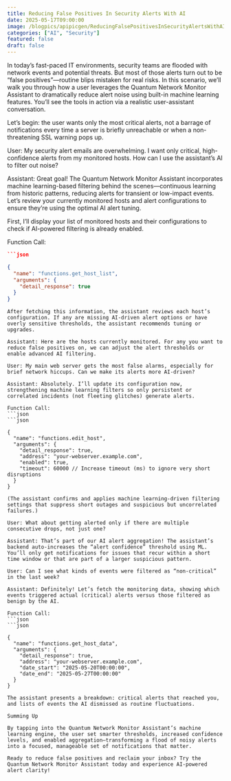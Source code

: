```yaml
---
title: Reducing False Positives In Security Alerts With AI
date: 2025-05-17T09:00:00
image: /blogpics/apipicgen/ReducingFalsePositivesInSecurityAlertsWithAI-FHQFRFXU9R.jpg
categories: ["AI", "Security"]
featured: false
draft: false
---
```

In today’s fast-paced IT environments, security teams are flooded with network events and potential threats. But most of those alerts turn out to be “false positives”—routine blips mistaken for real risks. In this scenario, we’ll walk you through how a user leverages the Quantum Network Monitor Assistant to dramatically reduce alert noise using built-in machine learning features. You’ll see the tools in action via a realistic user-assistant conversation.

Let’s begin: the user wants only the most critical alerts, not a barrage of notifications every time a server is briefly unreachable or when a non-threatening SSL warning pops up.

User: My security alert emails are overwhelming. I want only critical, high-confidence alerts from my monitored hosts. How can I use the assistant’s AI to filter out noise?

Assistant: Great goal! The Quantum Network Monitor Assistant incorporates machine learning-based filtering behind the scenes—continuous learning from historic patterns, reducing alerts for transient or low-impact events. Let’s review your currently monitored hosts and alert configurations to ensure they’re using the optimal AI alert tuning.

First, I’ll display your list of monitored hosts and their configurations to check if AI-powered filtering is already enabled.

Function Call:
```json
```json

{
  "name": "functions.get_host_list",
  "arguments": {
    "detail_response": true
  }
}
```
```
After fetching this information, the assistant reviews each host’s configuration. If any are missing AI-driven alert options or have overly sensitive thresholds, the assistant recommends tuning or upgrades.

Assistant: Here are the hosts currently monitored. For any you want to reduce false positives on, we can adjust the alert thresholds or enable advanced AI filtering.

User: My main web server gets the most false alarms, especially for brief network hiccups. Can we make its alerts more AI-driven?

Assistant: Absolutely. I’ll update its configuration now, strengthening machine learning filters so only persistent or correlated incidents (not fleeting glitches) generate alerts.

Function Call:
```json
```json

{
  "name": "functions.edit_host",
  "arguments": {
    "detail_response": true,
    "address": "your-webserver.example.com",
    "enabled": true,
    "timeout": 60000 // Increase timeout (ms) to ignore very short disruptions
  }
}
```
```
(The assistant confirms and applies machine learning-driven filtering settings that suppress short outages and suspicious but uncorrelated failures.)

User: What about getting alerted only if there are multiple consecutive drops, not just one?

Assistant: That’s part of our AI alert aggregation! The assistant’s backend auto-increases the “alert confidence” threshold using ML. You’ll only get notifications for issues that recur within a short time window or that are part of a larger suspicious pattern.

User: Can I see what kinds of events were filtered as “non-critical” in the last week?

Assistant: Definitely! Let’s fetch the monitoring data, showing which events triggered actual (critical) alerts versus those filtered as benign by the AI.

Function Call:
```json
```json

{
  "name": "functions.get_host_data",
  "arguments": {
    "detail_response": true,
    "address": "your-webserver.example.com",
    "date_start": "2025-05-20T00:00:00",
    "date_end": "2025-05-27T00:00:00"
  }
}
```
```
The assistant presents a breakdown: critical alerts that reached you, and lists of events the AI dismissed as routine fluctuations.

Summing Up

By tapping into the Quantum Network Monitor Assistant’s machine learning engine, the user set smarter thresholds, increased confidence levels, and enabled aggregation—transforming a flood of noisy alerts into a focused, manageable set of notifications that matter.

Ready to reduce false positives and reclaim your inbox? Try the Quantum Network Monitor Assistant today and experience AI-powered alert clarity!